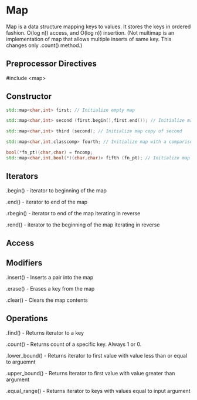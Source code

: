 # Map

Map is a data structure mapping keys to values. It stores the keys in ordered fashion. O(log n)) access, and O(log n)) insertion. (Not multimap is an implementation of map that allows multiple inserts of same key. This changes only .count() method.)

## Preprocessor Directives

#include \<map\>

## Constructor

```c++
std::map<char,int> first; // Initialize empty map

std::map<char,int> second (first.begin(),first.end()); // Initialize map copy of first

std::map<char,int> third (second); // Initialize map copy of second

std::map<char,int,classcomp> fourth; // Initialize map with a comparison class

bool(*fn_pt)(char,char) = fncomp;
std::map<char,int,bool(*)(char,char)> fifth (fn_pt); // Initialize map with a comparison function
```

## Iterators

.begin() - iterator to beginning of the map

.end() - iterator to end of the map

.rbegin() - iterator to end of the map iterating in reverse

.rend() - iterator to the beginning of the map iterating in reverse

## Access

## Modifiers

.insert() - Inserts a pair into the map

.erase() - Erases a key from the map

.clear() - Clears the map contents

## Operations

.find() - Returns iterator to a key

.count() - Returns count of a specific key. Always 1 or 0. 

.lower_bound() - Returns iterator to first value with value less than or equal to arguemnt

.upper_bound() - Returns Iterator to first value with value greater than argument

.equal_range() - Returns iterator to keys with values equal to input argument

